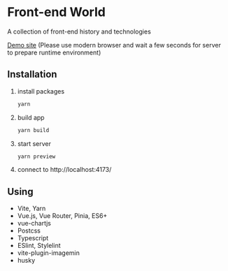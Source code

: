 # Front-end World

A collection of front-end history and technologies
       
[Demo site](https://front-end-world.herokuapp.com/)
(Please use modern browser and wait a few seconds for server to prepare runtime environment)

## Installation
  
 1. install packages
 
    ```bash
    yarn
    ```

 1. build app

    ```bash
    yarn build
    ```  

 1. start server

    ```bash
    yarn preview
    ```  
  
  1. connect to http://localhost:4173/

## Using
* Vite, Yarn
* Vue.js, Vue Router, Pinia, ES6+
* vue-chartjs
* Postcss
* Typescript
* ESlint, Stylelint
* vite-plugin-imagemin
* husky


